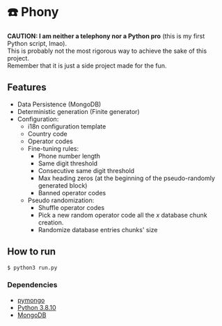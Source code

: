# ☎️ Phony

**CAUTION: I am neither a telephony nor a Python pro** (this is my first Python script, lmao).  
This is probably not the most rigorous way to achieve the sake of this project.  
Remember that it is just a side project made for the fun.  

## Features

- Data Persistence (MongoDB)
- Deterministic generation (Finite generator)
- Configuration:
    - i18n configuration template
    - Country code
    - Operator codes
    - Fine-tuning rules:
        - Phone number length
        - Same digit threshold
        - Consecutive same digit threshold
        - Max heading zeros (at the beginning of the pseudo-randomly generated block)
        - Banned operator codes
    - Pseudo randomization:
        - Shuffle operator codes
        - Pick a new random operator code all the _x_ database chunk creation.
        - Randomize database entries chunks' size


## How to run

`$ python3 run.py`

### Dependencies

- [pymongo](https://pypi.org/project/pymongo/)
- [Python 3.8.10](www.python.org/)
- [MongoDB](https://www.mongodb.com/)
